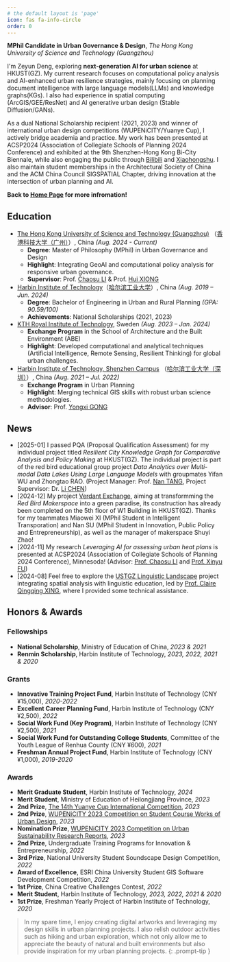 ```yaml
---
# the default layout is 'page'
icon: fas fa-info-circle
order: 0
---
```


**MPhil Candidate in Urban Governance & Design**, *The Hong Kong University of Science and Technology (Guangzhou)*

I'm Zeyun Deng, exploring **next-generation AI for urban science** at HKUST(GZ). My current research focuses on computational policy analysis and AI-enhanced urban resilience strategies, mainly focusing on planning document intelligence with large language models(LLMs) and knowledge graphs(KGs). I also had experience in spatial computing (ArcGIS/GEE/ResNet) and AI generative urban design (Stable Diffusion/GANs).

As a dual National Scholarship recipient (2021, 2023) and winner of international urban design competitions (WUPENiCITY/Yuanye Cup), I actively bridge academia and practice. My work has been presented at ACSP2024 (Association of Collegiate Schools of Planning 2024 Conference) and exhibited at the 9th Shenzhen-Hong Kong Bi-City Biennale, while also engaging the public through [Bilibili](https://space.bilibili.com/34034241) and [Xiaohongshu](https://www.xiaohongshu.com/user/profile/5d412aec00000000110288e8). I also maintain student memberships in the Architectural Society of China and the ACM China Council SIGSPATIAL Chapter, driving innovation at the intersection of urban planning and AI.

**Back to [Home Page](https://zeyun-deng.github.io/) for more infromation!**

## Education

- [The Hong Kong University of Science and Technology (Guangzhou)](https://www.hkust-gz.edu.cn/) （[香港科技大学（广州）](https://www.hkust-gz.edu.cn/zh/?variant=zh-cn)）, China _(Aug. 2024 - Current)_
	- **Degree**: Master of Philosophy (MPhil) in Urban Governance and Design
	- **Highlight**: Integrating GeoAI and computational policy analysis for responsive urban governance.
	- **Supervisor**: Prof. [Chaosu LI](https://facultyprofiles.hkust-gz.edu.cn/faculty-personal-page/LI-Chaosu/chaosuli) & Prof. [Hui XIONG](https://facultyprofiles.hkust-gz.edu.cn/faculty-personal-page/XIONG-Hui/xionghui)
- [Harbin Institute of Technology](http://en.hit.edu.cn/)（[哈尔滨工业大学](https://www.hit.edu.cn/)）, China _(Aug. 2019 – Jun. 2024)_
	- **Degree**: Bachelor of Engineering in Urban and Rural Planning _(GPA: 90.59/100)_
	- **Achievements**: National Scholarships (2021, 2023)
- [KTH Royal Institute of Technology](https://www.kth.se/en), Sweden _(Aug. 2023 – Jan. 2024)_
	- **Exchange Program** in the School of Architecture and the Built Environment (ABE)
	- **Highlight**: Developed computational and analytical techniques (Artificial Intelligence, Remote Sensing, Resilient Thinking) for global urban challenges.
- [Harbin Institute of Technology, Shenzhen Campus](http://en.hitsz.edu.cn/) （[哈尔滨工业大学（深圳）](https://www.hitsz.edu.cn/index.html)）, China _(Aug. 2021 – Jul. 2022)_
	- **Exchange Program** in Urban Planning
	- **Highlight**: Merging technical GIS skills with robust urban science methodologies.
	- **Advisor**: Prof. [Yongxi GONG](https://faculty.hitsz.edu.cn/gongyongxi)

## News

- [2025-01] I passed PQA (Proposal Qualification Assessment) for my individual project titled *Resilient City Knowledge Graph for Comparative Analysis and Policy Making* at HKUST(GZ). The individual project is part of the red bird educational group project *Data Analytics over Multi-modal Data Lakes Using Large Language Models* with groupmates Yifan WU and Zhongtao RAO. (Project Manager: Prof. [Nan TANG](https://facultyprofiles.hkust-gz.edu.cn/faculty-personal-page/TANG-Nan/nantang), Project Supervisor: Dr. [Li CHEN](https://facultyprofiles.hkust-gz.edu.cn/faculty-personal-page/CHEN-Li/chenlimeust))
- [2024-12] My project [Verdant Exchange](https://zeyun-deng.github.io/posts/VerdantExchange/), aiming at transformming the *Red Bird Makerspace* into a green paradise, its construction has already been completed on the 5th floor of W1 Building in HKUST(GZ). Thanks for my teammates Miaowei XI (MPhil Student in Intelligent Transporation) and Nan SU (MPhil Student in Innovation, Public Policy and Entrepreneurship), as well as the manager of makerspace Shuyi Zhao!
- [2024-11] My research *Leveraging AI for assessing urban heat plans* is presented at ACSP2024 (Association of Collegiate Schools of Planning 2024 Conference), Minnesoda! (Advisor: [Prof. Chaosu LI](https://facultyprofiles.hkust-gz.edu.cn/faculty-personal-page/LI-Chaosu/chaosuli) and [Prof. Xinyu FU](https://profiles.waikato.ac.nz/xinyu.fu))
- [2024-08] Feel free to explore the [USTGZ Linguistic Landscape](https://Zeyun-Deng.github.io/USTGZ-linguistic-landscape.html) project integrating spatial analysis with linguistic education, led by [Prof. Claire Qingqing XING](https://facultyprofiles.hkust-gz.edu.cn/faculty-personal-page/XING-Qingqing/claireqqxing), where I provided some technical assistance.

## Honors & Awards

### Fellowships

- **National Scholarship**, Ministry of Education of China, *2023 & 2021*
- **Renmin Scholarship**, Harbin Institute of Technology, *2023, 2022, 2021 & 2020*

### Grants

- **Innovative Training Project Fund**, Harbin Institute of Technology (CNY ¥15,000), *2020-2022*
- **Excellent Career Planning Fund**, Harbin Institute of Technology (CNY ¥2,500), *2022*
- **Social Work Fund (Key Program)**, Harbin Institute of Technology (CNY ¥2,500), *2021*
- **Social Work Fund for Outstanding College Students**, Committee of the Youth League of Renhua County (CNY ¥600), *2021*
- **Freshman Annual Project Fund**, Harbin Institute of Technology (CNY ¥1,000), *2019-2020*

### Awards

- **Merit Graduate Student**, Harbin Institute of Technology, *2024*
- **Merit Student**, Ministry of Education of Heilongjiang Province, *2023*
- **2nd Prize**, [The 14th Yuanye Cup International Competition](https://zeyun-deng.github.io/posts/NativeToFuture/), *2023*
- **2nd Prize**, [WUPENiCITY 2023 Competition on Student Course Works of Urban Design](https://zeyun-deng.github.io/posts/Canal-ABC/), *2023*
- **Nomination Prize**, [WUPENiCITY 2023 Competition on Urban Sustainability Research Reports](https://zeyun-deng.github.io/posts/Travel-at-night,-Feel-at-ease/), *2023*
- **2nd Prize**, Undergraduate Training Programs for Innovation & Entrepreneurship, *2022*
- **3rd Prize**, National University Student Soundscape Design Competition, *2022*
- **Award of Excellence**, ESRI China University Student GIS Software Development Competition, *2022*
- **1st Prize**, China Creative Challenges Contest, *2022*
- **Merit Student**, Harbin Institute of Technology, *2023, 2022, 2021 & 2020*
- **1st Prize**, Freshman Yearly Project of Harbin Institute of Technology, *2020*

> In my spare time, I enjoy creating digital artworks and leveraging my design skills in urban planning projects. I also relish outdoor activities such as hiking and urban exploration, which not only allow me to appreciate the beauty of natural and built environments but also provide inspiration for my urban planning projects.
{: .prompt-tip }
